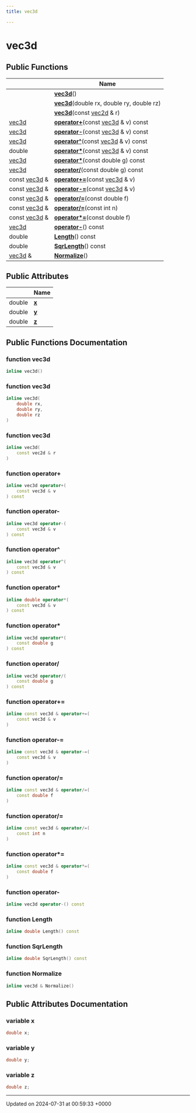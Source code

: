```yaml
---
title: vec3d

---
```


# vec3d





## Public Functions

|                | Name           |
| -------------- | -------------- |
| | **[vec3d](../Classes/classvec3d.md#function-vec3d)**() |
| | **[vec3d](../Classes/classvec3d.md#function-vec3d)**(double rx, double ry, double rz) |
| | **[vec3d](../Classes/classvec3d.md#function-vec3d)**(const [vec2d](../Classes/classvec2d.md) & r) |
| [vec3d](../Classes/classvec3d.md) | **[operator+](../Classes/classvec3d.md#function-operator+)**(const [vec3d](../Classes/classvec3d.md) & v) const |
| [vec3d](../Classes/classvec3d.md) | **[operator-](../Classes/classvec3d.md#function-operator-)**(const [vec3d](../Classes/classvec3d.md) & v) const |
| [vec3d](../Classes/classvec3d.md) | **[operator^](../Classes/classvec3d.md#function-operator^)**(const [vec3d](../Classes/classvec3d.md) & v) const |
| double | **[operator*](../Classes/classvec3d.md#function-operator*)**(const [vec3d](../Classes/classvec3d.md) & v) const |
| [vec3d](../Classes/classvec3d.md) | **[operator*](../Classes/classvec3d.md#function-operator*)**(const double g) const |
| [vec3d](../Classes/classvec3d.md) | **[operator/](../Classes/classvec3d.md#function-operator/)**(const double g) const |
| const [vec3d](../Classes/classvec3d.md) & | **[operator+=](../Classes/classvec3d.md#function-operator+=)**(const [vec3d](../Classes/classvec3d.md) & v) |
| const [vec3d](../Classes/classvec3d.md) & | **[operator-=](../Classes/classvec3d.md#function-operator-=)**(const [vec3d](../Classes/classvec3d.md) & v) |
| const [vec3d](../Classes/classvec3d.md) & | **[operator/=](../Classes/classvec3d.md#function-operator/=)**(const double f) |
| const [vec3d](../Classes/classvec3d.md) & | **[operator/=](../Classes/classvec3d.md#function-operator/=)**(const int n) |
| const [vec3d](../Classes/classvec3d.md) & | **[operator*=](../Classes/classvec3d.md#function-operator*=)**(const double f) |
| [vec3d](../Classes/classvec3d.md) | **[operator-](../Classes/classvec3d.md#function-operator-)**() const |
| double | **[Length](../Classes/classvec3d.md#function-length)**() const |
| double | **[SqrLength](../Classes/classvec3d.md#function-sqrlength)**() const |
| [vec3d](../Classes/classvec3d.md) & | **[Normalize](../Classes/classvec3d.md#function-normalize)**() |

## Public Attributes

|                | Name           |
| -------------- | -------------- |
| double | **[x](../Classes/classvec3d.md#variable-x)**  |
| double | **[y](../Classes/classvec3d.md#variable-y)**  |
| double | **[z](../Classes/classvec3d.md#variable-z)**  |

## Public Functions Documentation

### function vec3d

```cpp
inline vec3d()
```


### function vec3d

```cpp
inline vec3d(
    double rx,
    double ry,
    double rz
)
```


### function vec3d

```cpp
inline vec3d(
    const vec2d & r
)
```


### function operator+

```cpp
inline vec3d operator+(
    const vec3d & v
) const
```


### function operator-

```cpp
inline vec3d operator-(
    const vec3d & v
) const
```


### function operator^

```cpp
inline vec3d operator^(
    const vec3d & v
) const
```


### function operator*

```cpp
inline double operator*(
    const vec3d & v
) const
```


### function operator*

```cpp
inline vec3d operator*(
    const double g
) const
```


### function operator/

```cpp
inline vec3d operator/(
    const double g
) const
```


### function operator+=

```cpp
inline const vec3d & operator+=(
    const vec3d & v
)
```


### function operator-=

```cpp
inline const vec3d & operator-=(
    const vec3d & v
)
```


### function operator/=

```cpp
inline const vec3d & operator/=(
    const double f
)
```


### function operator/=

```cpp
inline const vec3d & operator/=(
    const int n
)
```


### function operator*=

```cpp
inline const vec3d & operator*=(
    const double f
)
```


### function operator-

```cpp
inline vec3d operator-() const
```


### function Length

```cpp
inline double Length() const
```


### function SqrLength

```cpp
inline double SqrLength() const
```


### function Normalize

```cpp
inline vec3d & Normalize()
```


## Public Attributes Documentation

### variable x

```cpp
double x;
```


### variable y

```cpp
double y;
```


### variable z

```cpp
double z;
```


-------------------------------

Updated on 2024-07-31 at 00:59:33 +0000